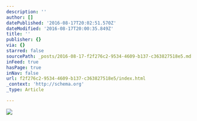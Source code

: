 ```yaml
---
description: ''
author: []
datePublished: '2016-08-17T20:02:51.570Z'
dateModified: '2016-08-17T20:00:35.849Z'
title: ''
publisher: {}
via: {}
starred: false
sourcePath: _posts/2016-08-17-f2f276c2-9534-4609-b137-c363827518e5.md
inFeed: true
hasPage: true
inNav: false
url: f2f276c2-9534-4609-b137-c363827518e5/index.html
_context: 'http://schema.org'
_type: Article

---
```

![](https://the-grid-user-content.s3-us-west-2.amazonaws.com/9b083259-9238-48c2-8899-e63b24912a68.jpg)